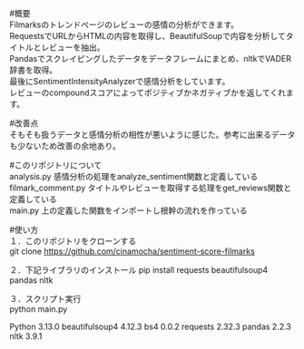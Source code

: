 #概要  
Filmarksのトレンドページのレビューの感情の分析ができます。  
RequestsでURLからHTMLの内容を取得し、BeautifulSoupで内容を分析してタイトルとレビューを抽出。  
Pandasでスクレイピングしたデータをデータフレームにまとめ、nltkでVADER辞書を取得。  
最後にSentimentIntensityAnalyzerで感情分析をしています。  
レビューのcompoundスコアによってポジティブかネガティブかを返してくれます。  

#改善点  
そもそも扱うデータと感情分析の相性が悪いように感じた。参考に出来るデータも少ないため改善の余地あり。  

#このリポジトリについて  
analysis.py 感情分析の処理をanalyze_sentiment関数と定義している  
filmark_comment.py タイトルやレビューを取得する処理をget_reviews関数と定義している  
main.py 上の定義した関数をインポートし根幹の流れを作っている  



#使い方  
１．このリポジトリをクローンする  
git clone https://github.com/cinamocha/sentiment-score-filmarks  

２．下記ライブラリのインストール
pip install requests beautifulsoup4 pandas nltk  

３．スクリプト実行  
python main.py  

Python 3.13.0
beautifulsoup4 4.12.3
bs4 0.0.2
requests 2.32.3
pandas 2.2.3  
nltk 3.9.1
